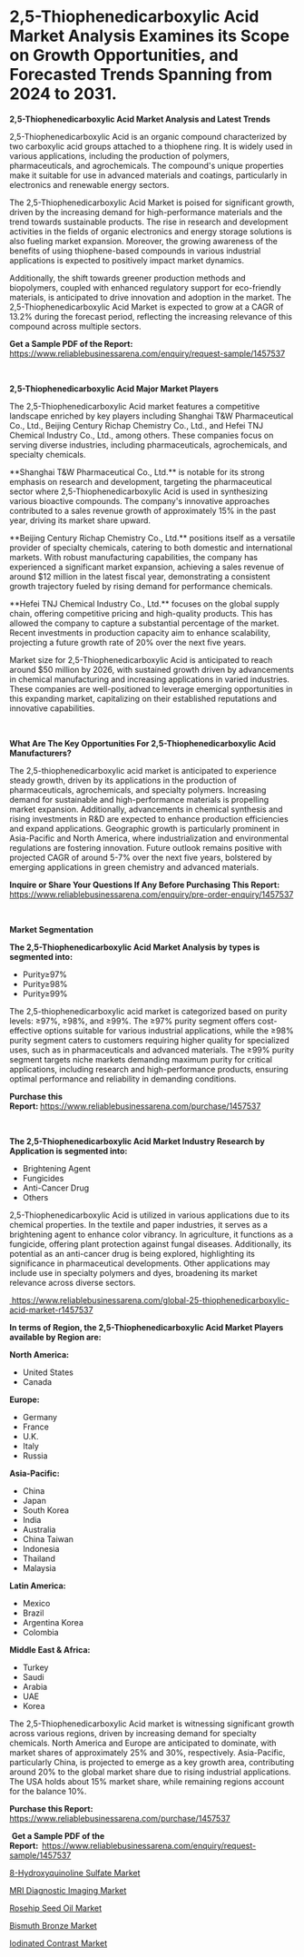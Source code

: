 <p><h1>2,5-Thiophenedicarboxylic Acid Market Analysis Examines its Scope on Growth Opportunities, and Forecasted Trends Spanning from 2024 to 2031.</h1></p><p><strong>2,5-Thiophenedicarboxylic Acid Market Analysis and Latest Trends</strong></p>
<p><p>2,5-Thiophenedicarboxylic Acid is an organic compound characterized by two carboxylic acid groups attached to a thiophene ring. It is widely used in various applications, including the production of polymers, pharmaceuticals, and agrochemicals. The compound's unique properties make it suitable for use in advanced materials and coatings, particularly in electronics and renewable energy sectors.</p><p>The 2,5-Thiophenedicarboxylic Acid Market is poised for significant growth, driven by the increasing demand for high-performance materials and the trend towards sustainable products. The rise in research and development activities in the fields of organic electronics and energy storage solutions is also fueling market expansion. Moreover, the growing awareness of the benefits of using thiophene-based compounds in various industrial applications is expected to positively impact market dynamics.</p><p>Additionally, the shift towards greener production methods and biopolymers, coupled with enhanced regulatory support for eco-friendly materials, is anticipated to drive innovation and adoption in the market. The 2,5-Thiophenedicarboxylic Acid Market is expected to grow at a CAGR of 13.2% during the forecast period, reflecting the increasing relevance of this compound across multiple sectors.</p></p>
<p><strong>Get a Sample PDF of the Report:&nbsp;</strong> <a href="https://www.reliablebusinessarena.com/enquiry/request-sample/1457537?utm_campaign=1172&utm_medium=2&utm_source=Github&utm_content=ia&utm_term=28092024&utm_id=25-thiophenedicarboxylic-acid">https://www.reliablebusinessarena.com/enquiry/request-sample/1457537</a></p>
<p>&nbsp;</p>
<p><strong>2,5-Thiophenedicarboxylic Acid Major Market Players</strong></p>
<p><p>The 2,5-Thiophenedicarboxylic Acid market features a competitive landscape enriched by key players including Shanghai T&W Pharmaceutical Co., Ltd., Beijing Century Richap Chemistry Co., Ltd., and Hefei TNJ Chemical Industry Co., Ltd., among others. These companies focus on serving diverse industries, including pharmaceuticals, agrochemicals, and specialty chemicals.</p><p>**Shanghai T&W Pharmaceutical Co., Ltd.** is notable for its strong emphasis on research and development, targeting the pharmaceutical sector where 2,5-Thiophenedicarboxylic Acid is used in synthesizing various bioactive compounds. The company's innovative approaches contributed to a sales revenue growth of approximately 15% in the past year, driving its market share upward.</p><p>**Beijing Century Richap Chemistry Co., Ltd.** positions itself as a versatile provider of specialty chemicals, catering to both domestic and international markets. With robust manufacturing capabilities, the company has experienced a significant market expansion, achieving a sales revenue of around $12 million in the latest fiscal year, demonstrating a consistent growth trajectory fueled by rising demand for performance chemicals.</p><p>**Hefei TNJ Chemical Industry Co., Ltd.** focuses on the global supply chain, offering competitive pricing and high-quality products. This has allowed the company to capture a substantial percentage of the market. Recent investments in production capacity aim to enhance scalability, projecting a future growth rate of 20% over the next five years.</p><p>Market size for 2,5-Thiophenedicarboxylic Acid is anticipated to reach around $50 million by 2026, with sustained growth driven by advancements in chemical manufacturing and increasing applications in varied industries. These companies are well-positioned to leverage emerging opportunities in this expanding market, capitalizing on their established reputations and innovative capabilities.</p></p>
<p>&nbsp;</p>
<p><strong>What Are The Key Opportunities For 2,5-Thiophenedicarboxylic Acid Manufacturers?</strong></p>
<p><p>The 2,5-thiophenedicarboxylic acid market is anticipated to experience steady growth, driven by its applications in the production of pharmaceuticals, agrochemicals, and specialty polymers. Increasing demand for sustainable and high-performance materials is propelling market expansion. Additionally, advancements in chemical synthesis and rising investments in R&D are expected to enhance production efficiencies and expand applications. Geographic growth is particularly prominent in Asia-Pacific and North America, where industrialization and environmental regulations are fostering innovation. Future outlook remains positive with projected CAGR of around 5-7% over the next five years, bolstered by emerging applications in green chemistry and advanced materials.</p></p>
<p><strong>Inquire or Share Your Questions If Any Before Purchasing This Report:</strong> <a href="https://www.reliablebusinessarena.com/enquiry/pre-order-enquiry/1457537?utm_campaign=1172&utm_medium=2&utm_source=Github&utm_content=ia&utm_term=28092024&utm_id=25-thiophenedicarboxylic-acid">https://www.reliablebusinessarena.com/enquiry/pre-order-enquiry/1457537</a></p>
<p>&nbsp;</p>
<p><strong>Market Segmentation</strong></p>
<p><strong>The 2,5-Thiophenedicarboxylic Acid Market Analysis by types is segmented into:</strong></p>
<p><ul><li>Purity≥97%</li><li>Purity≥98%</li><li>Purity≥99%</li></ul></p>
<p><p>The 2,5-thiophenedicarboxylic acid market is categorized based on purity levels: ≥97%, ≥98%, and ≥99%. The ≥97% purity segment offers cost-effective options suitable for various industrial applications, while the ≥98% purity segment caters to customers requiring higher quality for specialized uses, such as in pharmaceuticals and advanced materials. The ≥99% purity segment targets niche markets demanding maximum purity for critical applications, including research and high-performance products, ensuring optimal performance and reliability in demanding conditions.</p></p>
<p><strong>Purchase this Report:&nbsp;</strong><a href="https://www.reliablebusinessarena.com/purchase/1457537?utm_campaign=1172&utm_medium=2&utm_source=Github&utm_content=ia&utm_term=28092024&utm_id=25-thiophenedicarboxylic-acid">https://www.reliablebusinessarena.com/purchase/1457537</a></p>
<p>&nbsp;</p>
<p><strong>The 2,5-Thiophenedicarboxylic Acid Market Industry Research by Application is segmented into:</strong></p>
<p><ul><li>Brightening Agent</li><li>Fungicides</li><li>Anti-Cancer Drug</li><li>Others</li></ul></p>
<p><p>2,5-Thiophenedicarboxylic Acid is utilized in various applications due to its chemical properties. In the textile and paper industries, it serves as a brightening agent to enhance color vibrancy. In agriculture, it functions as a fungicide, offering plant protection against fungal diseases. Additionally, its potential as an anti-cancer drug is being explored, highlighting its significance in pharmaceutical developments. Other applications may include use in specialty polymers and dyes, broadening its market relevance across diverse sectors.</p></p>
<p><a href="https://www.reliablebusinessarena.com/global-25-thiophenedicarboxylic-acid-market-r1457537?utm_campaign=1172&utm_medium=2&utm_source=Github&utm_content=ia&utm_term=28092024&utm_id=25-thiophenedicarboxylic-acid">&nbsp;https://www.reliablebusinessarena.com/global-25-thiophenedicarboxylic-acid-market-r1457537</a></p>
<p><strong>In terms of Region, the 2,5-Thiophenedicarboxylic Acid Market Players available by Region are:</strong></p>
<p>
    <p> <strong> North America: </strong>
        <ul>
            <li>United States</li>
            <li>Canada</li>
        </ul>
        </p> 
    <p> <strong> Europe: </strong>
        <ul>
            <li>Germany</li>
            <li>France</li>
            <li>U.K.</li>
            <li>Italy</li>
            <li>Russia</li>
        </ul>
        </p> 
    <p> <strong> Asia-Pacific: </strong>
        <ul>
            <li>China</li>
            <li>Japan</li>
            <li>South Korea</li>
            <li>India</li>
            <li>Australia</li>
            <li>China Taiwan</li>
            <li>Indonesia</li>
            <li>Thailand</li>
            <li>Malaysia</li>
        </ul>
        </p> 
    <p> <strong> Latin America: </strong>
        <ul>
            <li>Mexico</li>
            <li>Brazil</li>
            <li>Argentina Korea</li>
            <li>Colombia</li>
        </ul>
        </p> 
    <p> <strong> Middle East & Africa: </strong>
        <ul>
            <li>Turkey</li>
            <li>Saudi</li>
            <li>Arabia</li>
            <li>UAE</li>
            <li>Korea</li>
        </ul>
    </p>
    </p>
<p><p>The 2,5-Thiophenedicarboxylic Acid market is witnessing significant growth across various regions, driven by increasing demand for specialty chemicals. North America and Europe are anticipated to dominate, with market shares of approximately 25% and 30%, respectively. Asia-Pacific, particularly China, is projected to emerge as a key growth area, contributing around 20% to the global market share due to rising industrial applications. The USA holds about 15% market share, while remaining regions account for the balance 10%.</p></p>
<p><strong>Purchase this Report: </strong><a href="https://www.reliablebusinessarena.com/purchase/1457537?utm_campaign=1172&utm_medium=2&utm_source=Github&utm_content=ia&utm_term=28092024&utm_id=25-thiophenedicarboxylic-acid">https://www.reliablebusinessarena.com/purchase/1457537</a></p>
<p>&nbsp;<strong>Get a Sample PDF of the Report:&nbsp;&nbsp;</strong><a href="https://www.reliablebusinessarena.com/enquiry/request-sample/1457537?utm_campaign=1172&utm_medium=2&utm_source=Github&utm_content=ia&utm_term=28092024&utm_id=25-thiophenedicarboxylic-acid">https://www.reliablebusinessarena.com/enquiry/request-sample/1457537</a></p>
<p><strong></strong></p>
<p><p><a href="https://github.com/julyju69/Market-Research-Report-List-5/blob/main/8-hydroxyquinoline-sulfate-market.md?utm_campaign=1172&utm_medium=2&utm_source=Github&utm_content=ia&utm_term=28092024&utm_id=25-thiophenedicarboxylic-acid">8-Hydroxyquinoline Sulfate Market</a></p><p><a href="https://issuu.com/reportprime-2/docs/mri-diagnostic-imaging-market-size-_1e3bea941e4fa9?utm_campaign=1172&utm_medium=2&utm_source=Github&utm_content=ia&utm_term=28092024&utm_id=25-thiophenedicarboxylic-acid">MRI Diagnostic Imaging Market</a></p><p><a href="https://www.linkedin.com/pulse/strategic-market-insights-global-rosehip-seed-oil-2024-2031-knjic?utm_campaign=1172&utm_medium=2&utm_source=Github&utm_content=ia&utm_term=28092024&utm_id=25-thiophenedicarboxylic-acid">Rosehip Seed Oil Market</a></p><p><a href="https://www.linkedin.com/pulse/global-bismuth-bronze-market-projected-grow-cagr-133-forcasted-kxnec?utm_campaign=1172&utm_medium=2&utm_source=Github&utm_content=ia&utm_term=28092024&utm_id=25-thiophenedicarboxylic-acid">Bismuth Bronze Market</a></p><p><a href="https://issuu.com/reportprime-2/docs/iodinated-contrast-market-size-2030_68ddde014e8f18?utm_campaign=1172&utm_medium=2&utm_source=Github&utm_content=ia&utm_term=28092024&utm_id=25-thiophenedicarboxylic-acid">Iodinated Contrast Market</a></p></p>